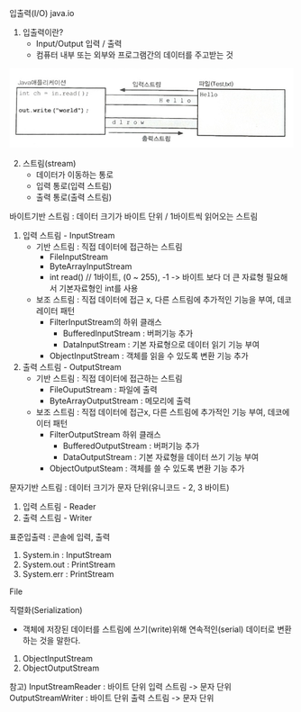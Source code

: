 입출력(I/O)
java.io
1. 입출력이란?
    - Input/Output   입력 / 출력
    - 컴퓨터 내부 또는 외부와 프로그램간의 데이터를 주고받는 것
<img src="../img/Java애플리케이션과_파일간의_입출력.png">

2. 스트림(stream)
    - 데이터가 이동하는 통로
    - 입력 통로(입력 스트림)
    - 출력 통로(출력 스트림)


바이트기반 스트림 : 데이터 크기가 바이트 단위 / 1바이트씩 읽어오는 스트림
1. 입력 스트림 - InputStream
   - 기반 스트림 : 직접 데이터에 접근하는 스트림
     - FileInputStream
     - ByteArrayInputStream
     - int read() // 1바이트, (0 ~ 255), -1 -> 바이트 보다 더 큰 자료형 필요해서 기본자료형인 int를 사용
   - 보조 스트림 : 직접 데이터에 접근 x, 다른 스트림에 추가적인 기능을 부여, 데코레이터 패턴
     - FilterInputStream의 하위 클래스
       - BufferedInputStream : 버퍼기능 추가
       - DataInputStream : 기본 자료형으로 데이터 읽기 기능 부여
     - ObjectInputStream : 객체를 읽을 수 있도록 변환 기능 추가
2. 출력 스트림 - OutputStream
    - 기반 스트림 : 직접 데이터에 접근하는 스트림
      - FileOuputStream : 파일에 출력
      - ByteArrayOutputStream : 메모리에 출력
    - 보조 스트림 : 직접 데이터에 접근x, 다른 스트림에 추가적인 기능 부여, 데코에이터 패턴
      - FilterOutputStream 하위 클래스
        - BufferedOutputStream : 버퍼기능 추가
        - DataOutputStream : 기본 자료형을 데이터 쓰기 기능 부여
      - ObjectOutputSteam : 객체를 쓸 수 있도록 변환 기능 추가

문자기반 스트림 : 데이터 크기가 문자 단위(유니코드 - 2, 3 바이트)
1. 입력 스트림 - Reader
2. 출력 스트림 - Writer


표준입출력 : 콘솔에 입력, 출력
1. System.in : InputStream
2. System.out : PrintStream
3. System.err : PrintStream

File


직렬화(Serialization)
- 객체에 저장된 데이터를 스트림에 쓰기(write)위해 연속적인(serial) 데이터로 변환하는 것을 말한다.
1. ObjectInputStream
2. ObjectOutputStream



참고)
InputStreamReader : 바이트 단위 입력 스트림 -> 문자 단위
	OutputStreamWriter : 바이트 단위 출력 스트림 -> 문자 단위